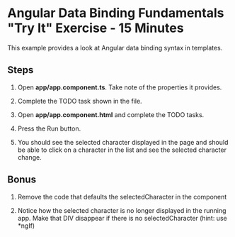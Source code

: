 # Angular Data Binding Fundamentals "Try It" Exercise - 15 Minutes

This example provides a look at Angular data binding syntax in templates.

## Steps

1. Open **app/app.component.ts**. Take note of the properties it provides.

2. Complete the TODO task shown in the file.

3. Open **app/app.component.html** and complete the TODO tasks.

4. Press the Run button.

5. You should see the selected character displayed in the page
   and should be able to click on a character in the list and see the
   selected character change.

## Bonus

1. Remove the code that defaults the selectedCharacter in the component

2. Notice how the selected character is no longer displayed in the running app. Make that DIV disappear if there is no selectedCharacter (hint: use *ngIf)
